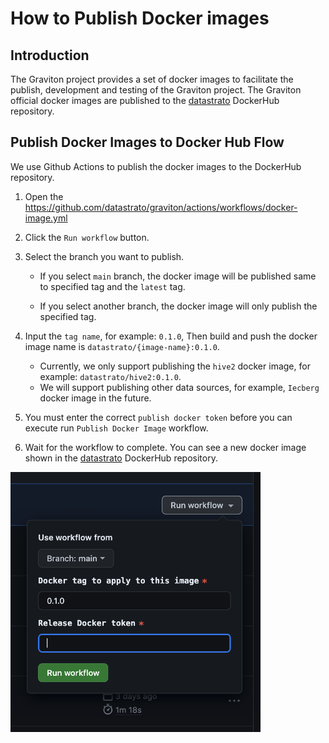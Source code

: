 <!--
  Copyright 2023 Datastrato.
  This software is licensed under the Apache License version 2.
-->
# How to Publish Docker images

## Introduction
The Graviton project provides a set of docker images to facilitate the publish, development and testing of the Graviton project.
The Graviton official docker images are published to the [datastrato](https://hub.docker.com/u/datastrato) DockerHub repository.

## Publish Docker Images to Docker Hub Flow

We use Github Actions to publish the docker images to the DockerHub repository.
1. Open the https://github.com/datastrato/graviton/actions/workflows/docker-image.yml
2. Click the `Run workflow` button.
3. Select the branch you want to publish.

   + If you select `main` branch, the docker image will be published same to specified tag and the `latest` tag.

   + If you select another branch, the docker image will only publish the specified tag.

4. Input the `tag name`, for example: `0.1.0`, Then build and push the docker image name is `datastrato/{image-name}:0.1.0`.

   + Currently, we only support publishing the `hive2` docker image, for example: `datastrato/hive2:0.1.0`.
   + We will support publishing other data sources, for example, `Iecberg` docker image in the future.

5. You must enter the correct `publish docker token` before you can execute run `Publish Docker Image` workflow.
6. Wait for the workflow to complete. You can see a new docker image shown in the [datastrato](https://hub.docker.com/u/datastrato) DockerHub repository.

[<img src="assets/publish-docker-image.png" width="400"/>](assets/publish-docker-image.png)